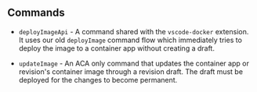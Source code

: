 ## Commands

- `deployImageApi` - A command shared with the `vscode-docker` extension.  It uses our old `deployImage` command flow which immediately tries to deploy the image to a container app without creating a draft.

- `updateImage` - An ACA only command that updates the container app or revision's container image through a revision draft.  The draft must be deployed for the changes to become permanent.
